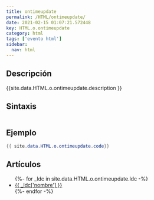 ```yaml
---
title: ontimeupdate
permalink: /HTML/ontimeupdate/
date: 2021-02-15 01:07:21.572448
key: HTML.o.ontimeupdate
category: html
tags: ['evento html']
sidebar: 
  nav: html
---
```


## Descripción
{{site.data.HTML.o.ontimeupdate.description }}

## Sintaxis
~~~html
~~~

## Ejemplo
~~~java
{{ site.data.HTML.o.ontimeupdate.code}}
~~~

## Artículos
<ul>
{%- for _ldc in site.data.HTML.o.ontimeupdate.ldc -%}
   <li>
       <a href="{{_ldc['url'] }}">{{ _ldc['nombre'] }}</a>
   </li>
{%- endfor -%}
</ul>
